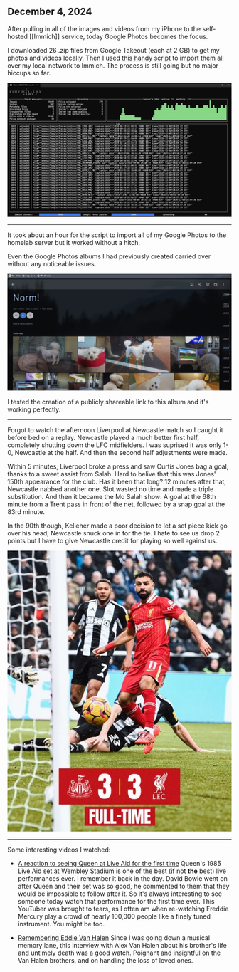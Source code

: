 ## December 4, 2024

After pulling in all of the images and videos from my iPhone to the self-hosted [[Immich]] service, today Google Photos becomes the focus. 

I downloaded 26 .zip files from Google Takeout (each at 2 GB) to get my photos and videos locally. Then I used [this handy script](https://github.com/simulot/immich-go/tree/0.22.1) to import them all over my local network to Immich. The process is still going but no major hiccups so far.

![Immich go script running on Windows 11](../../../Images/Immich_go.png)

---

It took about an hour for the script to import all of my Google Photos to the homelab server but it worked without a hitch. 

Even the Google Photos albums I had previously created carried over without any noticeable issues.

![A photo album of our dog, Norm, on my Immich server](../../../Images/Google_Photo_Album.png)

I tested the creation of a publicly shareable link to this album and it's working perfectly.

---

Forgot to watch the afternoon Liverpool at Newcastle match so I caught it before bed on a replay. Newcastle played a much better first half, completely shutting down the LFC midfielders. I was suprised it was only 1-0, Newcastle at the half. And then the second half adjustments were made.

Within 5 minutes, Liverpool broke a press and saw Curtis Jones bag a goal, thanks to a sweet assist from Salah. Hard to belive that this was Jones' 150th appearance for the club. Has it been that long? 12 minutes after that, Newcastle nabbed another one. Slot wasted no time and made a triple substitution. And then it became the Mo Salah show: A goal at the 68th minute from a Trent pass in front of the net, followed by a snap goal at the 83rd minute.

In the 90th though, Kelleher made a poor decision to let a set piece kick go over his head; Newcastle snuck one in for the tie. I hate to see us drop 2 points but I have to give Newcastle credit for playing so well against us.

![LFC at Newcastle final score](../../../Images/LFCvNCU_12_4_2024.JPG)

---

Some interesting videos I watched:

- [A reaction to seeing Queen at Live Aid for the first time](https://youtu.be/SEwxkbkyzmw?si=N8a4xaO9iwg1o-Q3) Queen's 1985 Live Aid set at Wembley Stadium is one of the best (if not **the** best) live performances ever. I remember it back in the day. David Bowie went on after Queen and their set was so good, he commented to them that they would be impossible to follow after it. So it's always interesting to see someone today watch that performance for the first time ever. This YouTuber was brought to tears, as I often am when re-watching Freddie Mercury play a crowd of nearly 100,000 people like a finely tuned instrument. You might be too.

- [Remembering Eddie Van Halen](https://youtu.be/g2NLnXhTzTo?si=vkd1BlmSe4B7fyUu) Since I was going down a musical memory lane, this interview with Alex Van Halen about his brother's life and untimely death was a good watch. Poignant and insightful on the Van Halen brothers, and on handling the loss of loved ones.
